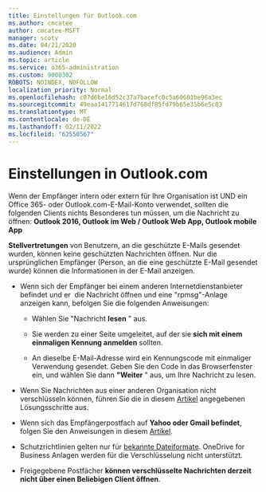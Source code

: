 ```yaml
---
title: Einstellungen für Outlook.com
ms.author: cmcatee
author: cmcatee-MSFT
manager: scotv
ms.date: 04/21/2020
ms.audience: Admin
ms.topic: article
ms.service: o365-administration
ms.custom: 9000302
ROBOTS: NOINDEX, NOFOLLOW
localization_priority: Normal
ms.openlocfilehash: c07d6be16d52c37a7bacefc0c5a60601be96a3ec
ms.sourcegitcommit: 49eaa1417714617d768df85fd79b65e35b6e5c83
ms.translationtype: MT
ms.contentlocale: de-DE
ms.lasthandoff: 02/11/2022
ms.locfileid: "62550567"
---
```

# <a name="settings-in-outlookcom"></a>Einstellungen in Outlook.com

Wenn der Empfänger intern oder extern für Ihre Organisation ist UND ein Office 365- oder Outlook.com-E-Mail-Konto verwendet, sollten die folgenden Clients nichts Besonderes tun müssen, um die Nachricht zu öffnen: **Outlook 2016, Outlook im Web / Outlook Web App, Outlook mobile App**

**Stellvertretungen** von Benutzern, an die geschützte E-Mails gesendet wurden, können keine geschützten Nachrichten öffnen. Nur die ursprünglichen Empfänger (Person, an die eine geschützte E-Mail gesendet wurde) können die Informationen in der E-Mail anzeigen.

- Wenn sich der Empfänger bei einem anderen Internetdienstanbieter befindet und er&nbsp; die Nachricht öffnen und eine "rpmsg"-Anlage anzeigen kann, befolgen Sie die folgenden Anweisungen:
    
    - Wählen Sie "Nachricht **lesen** " aus.
    
    - Sie werden zu einer Seite umgeleitet, auf der sie **sich mit einem einmaligen Kennung anmelden** sollten.
    
    - An dieselbe E-Mail-Adresse wird ein Kennungscode mit einmaliger Verwendung gesendet. Geben Sie den Code in das Browserfenster ein, und wählen Sie dann **"Weiter** " aus, um Ihre Nachricht zu lesen.

- Wenn Sie Nachrichten aus einer anderen Organisation nicht verschlüsseln können, führen Sie die in diesem [Artikel](https://support.office.com/article/known-issues-opening-irm-protected-emails-sent-from-users-in-other-office-365-organizations-0dec0593-a05d-4aa2-8445-9311ebab3164) angegebenen Lösungsschritte aus.

- Wenn sich das Empfängerpostfach auf **Yahoo oder Gmail befindet**, folgen Sie den Anweisungen</span> in diesem [Artikel](https://support.office.com/article/how-do-i-open-a-protected-message-1157a286-8ecc-4b1e-ac43-2a608fbf3098).

- Schutzrichtlinien gelten nur für [bekannte Dateiformate](https://docs.microsoft.com/azure/information-protection/rms-client/client-admin-guide-file-types). OneDrive for Business Anlagen werden für die Verschlüsselung nicht unterstützt.

- Freigegebene Postfächer **können verschlüsselte Nachrichten derzeit nicht über einen Beliebigen Client öffnen**. 
